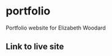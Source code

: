 # portfolio

Portfolio website for Elizabeth Woodard

## Link to live site
[](www.elizabeth-woodard.com)
